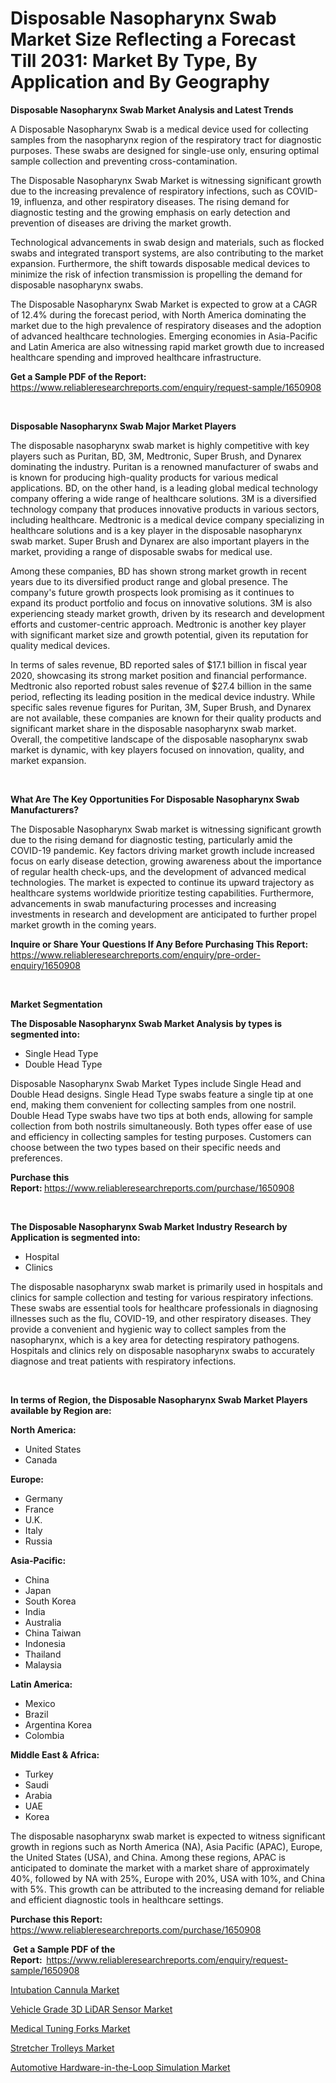<p><h1>Disposable Nasopharynx Swab Market Size Reflecting a Forecast Till 2031: Market By Type, By Application and By Geography</h1></p><p><strong>Disposable Nasopharynx Swab Market Analysis and Latest Trends</strong></p>
<p><p>A Disposable Nasopharynx Swab is a medical device used for collecting samples from the nasopharynx region of the respiratory tract for diagnostic purposes. These swabs are designed for single-use only, ensuring optimal sample collection and preventing cross-contamination.</p><p>The Disposable Nasopharynx Swab Market is witnessing significant growth due to the increasing prevalence of respiratory infections, such as COVID-19, influenza, and other respiratory diseases. The rising demand for diagnostic testing and the growing emphasis on early detection and prevention of diseases are driving the market growth.</p><p>Technological advancements in swab design and materials, such as flocked swabs and integrated transport systems, are also contributing to the market expansion. Furthermore, the shift towards disposable medical devices to minimize the risk of infection transmission is propelling the demand for disposable nasopharynx swabs.</p><p>The Disposable Nasopharynx Swab Market is expected to grow at a CAGR of 12.4% during the forecast period, with North America dominating the market due to the high prevalence of respiratory diseases and the adoption of advanced healthcare technologies. Emerging economies in Asia-Pacific and Latin America are also witnessing rapid market growth due to increased healthcare spending and improved healthcare infrastructure.</p></p>
<p><strong>Get a Sample PDF of the Report:&nbsp;</strong> <a href="https://www.reliableresearchreports.com/enquiry/request-sample/1650908">https://www.reliableresearchreports.com/enquiry/request-sample/1650908</a></p>
<p>&nbsp;</p>
<p><strong>Disposable Nasopharynx Swab Major Market Players</strong></p>
<p><p>The disposable nasopharynx swab market is highly competitive with key players such as Puritan, BD, 3M, Medtronic, Super Brush, and Dynarex dominating the industry. Puritan is a renowned manufacturer of swabs and is known for producing high-quality products for various medical applications. BD, on the other hand, is a leading global medical technology company offering a wide range of healthcare solutions. 3M is a diversified technology company that produces innovative products in various sectors, including healthcare. Medtronic is a medical device company specializing in healthcare solutions and is a key player in the disposable nasopharynx swab market. Super Brush and Dynarex are also important players in the market, providing a range of disposable swabs for medical use.</p><p>Among these companies, BD has shown strong market growth in recent years due to its diversified product range and global presence. The company's future growth prospects look promising as it continues to expand its product portfolio and focus on innovative solutions. 3M is also experiencing steady market growth, driven by its research and development efforts and customer-centric approach. Medtronic is another key player with significant market size and growth potential, given its reputation for quality medical devices.</p><p>In terms of sales revenue, BD reported sales of $17.1 billion in fiscal year 2020, showcasing its strong market position and financial performance. Medtronic also reported robust sales revenue of $27.4 billion in the same period, reflecting its leading position in the medical device industry. While specific sales revenue figures for Puritan, 3M, Super Brush, and Dynarex are not available, these companies are known for their quality products and significant market share in the disposable nasopharynx swab market. Overall, the competitive landscape of the disposable nasopharynx swab market is dynamic, with key players focused on innovation, quality, and market expansion.</p></p>
<p>&nbsp;</p>
<p><strong>What Are The Key Opportunities For Disposable Nasopharynx Swab Manufacturers?</strong></p>
<p><p>The Disposable Nasopharynx Swab market is witnessing significant growth due to the rising demand for diagnostic testing, particularly amid the COVID-19 pandemic. Key factors driving market growth include increased focus on early disease detection, growing awareness about the importance of regular health check-ups, and the development of advanced medical technologies. The market is expected to continue its upward trajectory as healthcare systems worldwide prioritize testing capabilities. Furthermore, advancements in swab manufacturing processes and increasing investments in research and development are anticipated to further propel market growth in the coming years.</p></p>
<p><strong>Inquire or Share Your Questions If Any Before Purchasing This Report:</strong> <a href="https://www.reliableresearchreports.com/enquiry/pre-order-enquiry/1650908">https://www.reliableresearchreports.com/enquiry/pre-order-enquiry/1650908</a></p>
<p>&nbsp;</p>
<p><strong>Market Segmentation</strong></p>
<p><strong>The Disposable Nasopharynx Swab Market Analysis by types is segmented into:</strong></p>
<p><ul><li>Single Head Type</li><li>Double Head Type</li></ul></p>
<p><p>Disposable Nasopharynx Swab Market Types include Single Head and Double Head designs. Single Head Type swabs feature a single tip at one end, making them convenient for collecting samples from one nostril. Double Head Type swabs have two tips at both ends, allowing for sample collection from both nostrils simultaneously. Both types offer ease of use and efficiency in collecting samples for testing purposes. Customers can choose between the two types based on their specific needs and preferences.</p></p>
<p><strong>Purchase this Report:&nbsp;</strong><a href="https://www.reliableresearchreports.com/purchase/1650908">https://www.reliableresearchreports.com/purchase/1650908</a></p>
<p>&nbsp;</p>
<p><strong>The Disposable Nasopharynx Swab Market Industry Research by Application is segmented into:</strong></p>
<p><ul><li>Hospital</li><li>Clinics</li></ul></p>
<p><p>The disposable nasopharynx swab market is primarily used in hospitals and clinics for sample collection and testing for various respiratory infections. These swabs are essential tools for healthcare professionals in diagnosing illnesses such as the flu, COVID-19, and other respiratory diseases. They provide a convenient and hygienic way to collect samples from the nasopharynx, which is a key area for detecting respiratory pathogens. Hospitals and clinics rely on disposable nasopharynx swabs to accurately diagnose and treat patients with respiratory infections.</p></p>
<p>&nbsp;</p>
<p><strong>In terms of Region, the Disposable Nasopharynx Swab Market Players available by Region are:</strong></p>
<p>
    <p> <strong> North America: </strong>
        <ul>
            <li>United States</li>
            <li>Canada</li>
        </ul>
        </p> 
    <p> <strong> Europe: </strong>
        <ul>
            <li>Germany</li>
            <li>France</li>
            <li>U.K.</li>
            <li>Italy</li>
            <li>Russia</li>
        </ul>
        </p> 
    <p> <strong> Asia-Pacific: </strong>
        <ul>
            <li>China</li>
            <li>Japan</li>
            <li>South Korea</li>
            <li>India</li>
            <li>Australia</li>
            <li>China Taiwan</li>
            <li>Indonesia</li>
            <li>Thailand</li>
            <li>Malaysia</li>
        </ul>
        </p> 
    <p> <strong> Latin America: </strong>
        <ul>
            <li>Mexico</li>
            <li>Brazil</li>
            <li>Argentina Korea</li>
            <li>Colombia</li>
        </ul>
        </p> 
    <p> <strong> Middle East & Africa: </strong>
        <ul>
            <li>Turkey</li>
            <li>Saudi</li>
            <li>Arabia</li>
            <li>UAE</li>
            <li>Korea</li>
        </ul>
    </p>
    </p>
<p><p>The disposable nasopharynx swab market is expected to witness significant growth in regions such as North America (NA), Asia Pacific (APAC), Europe, the United States (USA), and China. Among these regions, APAC is anticipated to dominate the market with a market share of approximately 40%, followed by NA with 25%, Europe with 20%, USA with 10%, and China with 5%. This growth can be attributed to the increasing demand for reliable and efficient diagnostic tools in healthcare settings.</p></p>
<p><strong>Purchase this Report: </strong><a href="https://www.reliableresearchreports.com/purchase/1650908">https://www.reliableresearchreports.com/purchase/1650908</a></p>
<p>&nbsp;<strong>Get a Sample PDF of the Report:&nbsp;&nbsp;</strong><a href="https://www.reliableresearchreports.com/enquiry/request-sample/1650908">https://www.reliableresearchreports.com/enquiry/request-sample/1650908</a></p>
<p><strong></strong></p>
<p><p><a href="https://medium.com/@garettbauch/intubation-cannula-market-size-market-outlook-and-market-forecast-2024-to-2031-a8cf0492d2c6">Intubation Cannula Market</a></p><p><a href="https://github.com/okotobwrhuteie/Market-Research-Report-List-1/blob/main/vehicle-grade-3d-lidar-sensor-market.md">Vehicle Grade 3D LiDAR Sensor Market</a></p><p><a href="https://medium.com/@garettbauch/analyzing-medical-tuning-forks-market-global-industry-perspective-and-forecast-2024-to-2031-843eaf70cb8d">Medical Tuning Forks Market</a></p><p><a href="https://medium.com/@garettbauch/stretcher-trolleys-market-insight-market-trends-growth-forecasted-from-2024-to-2031-930c05bdf047">Stretcher Trolleys Market</a></p><p><a href="https://github.com/ashepherd82/Market-Research-Report-List-3/blob/main/automotive-hardware-in-the-loop-simulation-market.md">Automotive Hardware-in-the-Loop Simulation Market</a></p></p>
